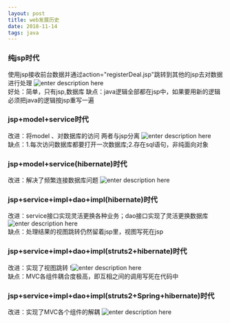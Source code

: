 ```yaml
--- 
layout: post
title: web发展历史
date: 2018-11-14
tags: java
---
```

### **纯jsp时代**
使用jsp接收前台数据并通过action="registerDeal.jsp"跳转到其他的jsp去对数据进行处理 
![enter description
here](https://viabcde.github.io/images/blog/2018092808.png)  
好处：简单，只有jsp,数据库
缺点：java逻辑全部都在jsp中，如果要用新的逻辑必须把java的逻辑按jsp重写一遍
### **jsp+model+service时代**
改进：将model 、对数据库的访问 两者与jsp分离
![enter description
here](https://viabcde.github.io/images/blog/2018092809.png)  
缺点：1.每次访问数据库都要打开一次数据库;2.存在sql语句，非纯面向对象
### **jsp+model+service(hibernate)时代**
改进：解决了频繁连接数据库问题
![enter description
here](https://viabcde.github.io/images/blog/2018092810.png)  
### **jsp+service+impl+dao+impl(hibernate)时代**
改进：service接口实现灵活更换各种业务；dao接口实现了灵活更换数据库
![enter description
here](https://viabcde.github.io/images/blog/2018092811.png)  
缺点：处理结果的视图跳转仍然留着jsp里，视图写死在jsp
### **jsp+service+impl+dao+impl(struts2+hibernate)时代**
改进：实现了视图跳转
!![enter description
here](https://viabcde.github.io/images/blog/2018092812.png)  
缺点：MVC各组件耦合度极高，即互相之间的调用写死在代码中
### **jsp+service+impl+dao+impl(struts2+Spring+hibernate)时代**
改进：实现了MVC各个组件的解耦
![enter description
here](https://viabcde.github.io/images/blog/2018092813.png)  

